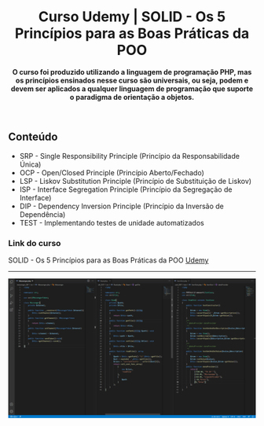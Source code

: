 <h1 align="center"> Curso Udemy | SOLID - Os 5 Princípios para as Boas Práticas da POO </h1>
<p align="center">
  <b >O curso foi produzido utilizando a linguagem de programação PHP, mas os princípios ensinados nesse curso são universais, ou seja, podem e devem ser aplicados a qualquer linguagem de programação que suporte o paradigma de orientação a objetos.</b>
</p>
<br>

## Conteúdo
* SRP - Single Responsibility Principle (Princípio da Responsabilidade Única)
* OCP - Open/Closed Principle (Princípio Aberto/Fechado)
* LSP - Liskov Substitution Principle (Princípio de Substituição de Liskov)
* ISP - Interface Segregation Principle (Princípio da Segregação de Interface)
* DIP - Dependency Inversion Principle (Princípio da Inversão de Dependência)
* TEST - Implementando testes de unidade automatizados

### Link do curso
SOLID - Os 5 Princípios para as Boas Práticas da POO [Udemy](https://www.udemy.com/course/solid-os-5-principios-para-as-boas-praticas-da-poo/)
<hr/>

![SOLID php](https://github.com/danielalvescwb/solid-php/blob/main/info/image.png?raw=true)